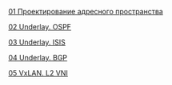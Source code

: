 <a href="https://github.com/dsuvorov-gthb/dc-network-design/tree/main/labs/lab01/">01 Проектирование адресного пространства</a>

<a href="https://github.com/dsuvorov-gthb/dc-network-design/tree/main/labs/lab02/">02 Underlay. OSPF</a>

<a href="https://github.com/dsuvorov-gthb/dc-network-design/tree/main/labs/lab03/">03 Underlay. ISIS</a>

<a href="https://github.com/dsuvorov-gthb/dc-network-design/tree/main/labs/lab04/">04 Underlay. BGP</a>

<a href="https://github.com/dsuvorov-gthb/dc-network-design/tree/main/labs/lab04/">05 VxLAN. L2 VNI</a>
